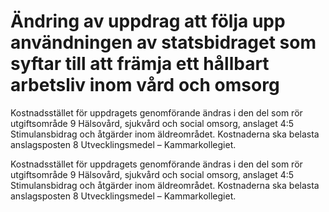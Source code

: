 # Ändring av uppdrag att följa upp användningen av statsbidraget som syftar till att främja ett hållbart arbetsliv inom vård och omsorg

Kostnadsstället för uppdragets genomförande ändras i den del som rör utgiftsområde 9 Hälsovård, sjukvård och social omsorg, anslaget 4:5 Stimulansbidrag och åtgärder inom äldreområdet. Kostnaderna ska belasta anslagsposten 8 Utvecklingsmedel – Kammarkollegiet.

Kostnadsstället för uppdragets genomförande ändras i den del som rör utgiftsområde 9 Hälsovård, sjukvård och social omsorg, anslaget 4:5 Stimulansbidrag och åtgärder inom äldreområdet. Kostnaderna ska belasta anslagsposten 8 Utvecklingsmedel – Kammarkollegiet.
